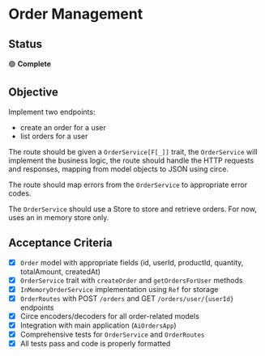 # Order Management

## Status

🟢 **Complete**

## Objective

Implement two endpoints:
- create an order for a user 
- list orders for a user

The route should be given a `OrderService[F[_]]` trait, the `OrderService` will implement the business logic,
the route should handle the HTTP requests and responses, mapping from model objects to JSON using circe.

The route should map errors from the `OrderService` to appropriate error codes.

The `OrderService` should use a Store to store and retrieve orders. For now, uses an in memory store only.

## Acceptance Criteria

- [x] `Order` model with appropriate fields (id, userId, productId, quantity, totalAmount, createdAt)
- [x] `OrderService` trait with `createOrder` and `getOrdersForUser` methods  
- [x] `InMemoryOrderService` implementation using `Ref` for storage
- [x] `OrderRoutes` with POST `/orders` and GET `/orders/user/{userId}` endpoints
- [x] Circe encoders/decoders for all order-related models
- [x] Integration with main application (`AiOrdersApp`)
- [x] Comprehensive tests for `OrderService` and `OrderRoutes`
- [x] All tests pass and code is properly formatted

